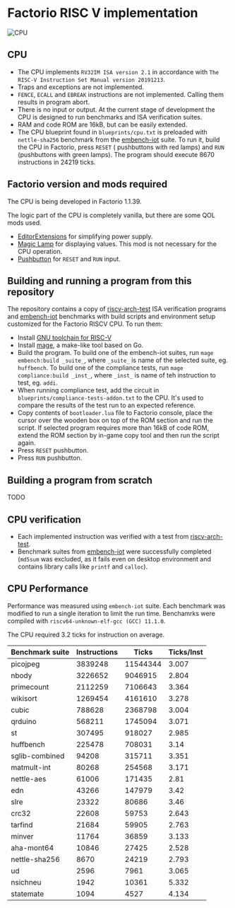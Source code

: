 # Factorio RISC V implementation

![CPU](riscv.png)

## CPU

- The CPU implements `RV32IM ISA version 2.1` in accordance with `The RISC-V Instruction Set Manual version 20191213`.
- Traps and exceptions are not implemented.
- `FENCE`, `ECALL` and `EBREAK` instructions are not implemented. Calling them results in program abort.
- There is no input or output. At the current stage of development the CPU is designed to run benchmarks and ISA
  verification suites.
- RAM and code ROM are 16kB, but can be easily extended.
- The CPU blueprint found in `blueprints/cpu.txt` is preloaded with `nettle-sha256` benchmark from
  the [embench-iot](https://github.com/embench/embench-iot) suite. To run it, build the CPU in Factorio, press `RESET` (
  pushbuttons with red lamps) and `RUN` (pushbuttons with green lamps). The program should execute 8670 instructions in
  24219 ticks.

## Factorio version and mods required

The CPU is being developed in Factorio 1.1.39.

The logic part of the CPU is completely vanilla, but there are some QOL mods used.

- [EditorExtensions](https://mods.factorio.com/mod/EditorExtensions) for simplifying power supply.
- [Magic Lamp](https://mods.factorio.com/mod/magic-lamp) for displaying values. This mod is not necessary for the CPU
  operation.
- [Pushbutton](https://mods.factorio.com/mod/pushbutton) for `RESET` and `RUN` input.

## Building and running a program from this repository

The repository contains a copy of [riscv-arch-test](https://github.com/riscv-non-isa/riscv-arch-test) ISA verification
programs and [embench-iot](https://github.com/embench/embench-iot) benchmarks with build scripts and environment setup
customized for the Factorio RISCV CPU. To run them:

- Install [GNU toolchain for RISC-V](https://github.com/riscv-collab/riscv-gnu-toolchain)
- Install [mage](https://github.com/magefile/mage), a make-like tool based on Go.
- Build the program. To build one of the embench-iot suites, run `mage embench:build _suite_`, where `_suite_` is name
  of the selected suite, eg. `huffbench`. To build one of the compliance tests, run `mage compliance:build _inst_`,
  where `_inst_` is name of teh instruction to test, eg. `addi`.
- When running compliance test, add the circuit in `blueprints/compliance-tests-addon.txt` to the CPU. It's used to
  compare the results of the test run to an expected reference.
- Copy contents of `bootloader.lua` file to Factorio console, place the cursor over the wooden box on top of the ROM
  section and run the script. If selected program requires more than 16kB of code ROM, extend the ROM section by in-game
  copy tool and then run the script again.
- Press `RESET` pushbutton.
- Press `RUN` pushbutton.

## Building a program from scratch

TODO

## CPU verification

- Each implemented instruction was verified with a test
  from [riscv-arch-test](https://github.com/riscv-non-isa/riscv-arch-test).
- Benchmark suites from [embench-iot](https://github.com/embench/embench-iot) were successfully completed (`md5sum`
  was excluded, as it fails even on desktop environment and contains library calls like `printf` and `calloc`).

## CPU Performance

Performance was measured using `embench-iot` suite. Each benchmark was modified to run a single iteration to limit the
run time. Benchamrks were compiled with `riscv64-unknown-elf-gcc (GCC) 11.1.0`.

The CPU required 3.2 ticks for instruction on average.

|Benchmark suite|Instructions|Ticks       |Ticks/Inst|
|---------------|------------|------------|----------|
|picojpeg       |3839248     |11544344    |3.007     |
|nbody          |3226652     |9046915     |2.804     | 
|primecount     |2112259     |7106643     |3.364     | 
|wikisort       |1269454     |4161610     |3.278     | 
|cubic          |788628      |2368798     |3.004     | 
|qrduino        |568211      |1745094     |3.071     | 
|st             |307495      |918027      |2.985     | 
|huffbench      |225478      |708031      |3.14      |
|sglib-combined |94208       |315711      |3.351     | 
|matmult-int    |80268       |254568      |3.171     | 
|nettle-aes     |61006       |171435      |2.81      | 
|edn            |43266       |147979      |3.42      |
|slre           |23322       |80686       |3.46      | 
|crc32          |22608       |59753       |2.643     | 
|tarfind        |21684       |59905       |2.763     | 
|minver         |11764       |36859       |3.133     | 
|aha-mont64     |10846       |27425       |2.528     | 
|nettle-sha256  |8670        |24219       |2.793     | 
|ud             |2596        |7961        |3.065     | 
|nsichneu       |1942        |10361       |5.332     | 
|statemate      |1094        |4527        |4.134     |